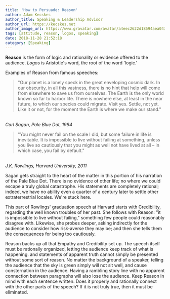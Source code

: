 ```yaml
---
title: 'How to Persuade: Reason'
author: Adam Kecskes
author_title: Speaking & Leadership Advisor
author_url: https://kecskes.net
author_image_url: https://www.gravatar.com/avatar/a4eec2622d18594aea04310ae3ec577c
tags: [attitude, reason, logos, speaking]
date: 2018-11-28 21:52:18
category: [Speaking]
---
```


<p><strong>Reason</strong> is the form of logic and rationality or evidence offered to the audience. <em>Logos</em> is Aristotle's word, the root of the word 'logic.'</p>

<!--truncate-->

<p>Examples of Reason from famous speeches:</p>
<blockquote>
<p>"Our planet is a lonely speck in the great enveloping cosmic dark. In our obscurity, in all this vastness, there is no hint that help will come from elsewhere to save us from ourselves. The Earth is the only world known so far to harbor life. There is nowhere else, at least in the near future, to which our species could migrate. Visit yes. Settle, not yet. Like it or not, for the moment the Earth is where we make our stand."</p>
</blockquote>
<p><br /><em>Carl Sagan, Pale Blue Dot, 1994</em></p>
<blockquote>
<p>"You might never fail on the scale I did, but some failure in life is inevitable. It is impossible to live without failing at something, unless you live so cautiously that you might as well not have lived at all – in which case, you fail by default."</p>
</blockquote>
<p><br /><em>J.K. Rowlings, Harvard University, 2011</em></p>
<p>Sagan gets straight to the heart of the matter in this portion of his narration of the Pale Blue Dot. There is no evidence of other life; no where we could escape a truly global catastrophe. His statements are completely rational; indeed, we have no ability even a quarter of a century later to settle other extraterrestrial locales. We're stuck here.</p>
<p>This part of Rowlings' graduation speech at Harvard starts with Credibility, regarding the well known troubles of her past. She follows with Reason: "it is impossible to live without failing," something few people could reasonably disagree with. Likewise, she probes deeper, asking indirectly for the audience to consider how risk-averse they may be; and then she tells them the consequences for being too cautiously.</p>
<p>Reason backs up all that Empathy and Credibility set up. The speech itself must be rationally organized, letting the audience keep track of what is happening. and statements of apparent truth cannot simply be presented without some sort of reason. No matter the background of a speaker, telling the audience that the sky is green simply will not sit well, and cause consternation in the audience. Having a rambling story line with no apparent connection between paragraphs will also lose the audience. Keep Reason in mind with each sentence written. Does it properly and rationally connect with the other parts of the speech? If it is not truly true, then it must be eliminated.</p>
